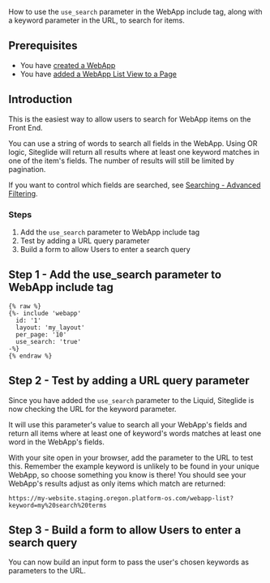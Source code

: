 How to use the `use_search` parameter in the WebApp include tag, along with a keyword parameter in the URL, to search for items.

## Prerequisites

- You have <a href="https://help.siteglide.com/article/126-webapps-getting-started#2-creating-your-webapp" target="_blank">created a WebApp</a>
- You have [added a WebApp List View to a Page](/webapps/layouts/webapp-list-layout)

## Introduction

This is the easiest way to allow users to search for WebApp items on the Front End.

You can use a string of words to search all fields in the WebApp. Using OR logic, Siteglide will return all results where at least one keyword matches in one of the item's fields. The number of results will still be limited by pagination.

If you want to control which fields are searched, see <a href="https://developers.siteglide.com/searching-advanced-filtering" target="_blank">Searching - Advanced Filtering</a>.

### Steps

1. Add the `use_search` parameter to WebApp include tag 
2. Test by adding a URL query parameter
3. Build a form to allow Users to enter a search query

## Step 1 - Add the use\_search parameter to WebApp include tag

```liquid
{% raw %}
{%- include 'webapp'
  id: '1'
  layout: 'my_layout'
  per_page: '10'
  use_search: 'true' 
-%}
{% endraw %}
```

## Step 2 - Test by adding a URL query parameter

Since you have added the `use_search` parameter to the Liquid, Siteglide is now checking the URL for the keyword parameter.&#x20;

It will use this parameter's value to search all your WebApp's fields and return all items where at least one of keyword's words matches at least one word in the WebApp's fields.

With your site open in your browser, add the parameter to the URL to test this. Remember the example keyword is unlikely to be found in your unique WebApp, so choose something you know is there! You should see your WebApp's results adjust as only items which match are returned:

`https://my-website.staging.oregon.platform-os.com/webapp-list?keyword=my%20search%20terms`

## Step 3 - Build a form to allow Users to enter a search query

You can now build an input form to pass the user's chosen keywords as parameters to the URL.
